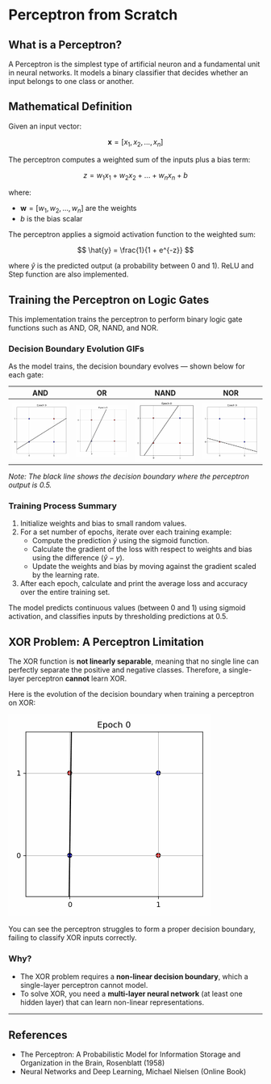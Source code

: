 # Perceptron from Scratch

## What is a Perceptron?

A Perceptron is the simplest type of artificial neuron and a fundamental unit in neural networks. It models a binary classifier that decides whether an input belongs to one class or another.

## Mathematical Definition

Given an input vector:

$$
\mathbf{x} = [x_1, x_2, ..., x_n]
$$

The perceptron computes a weighted sum of the inputs plus a bias term:

$$
z = w_1 x_1 + w_2 x_2 + ... + w_n x_n + b
$$

where:

- $\mathbf{w} = [w_1, w_2, ..., w_n]$ are the weights  
- $b$ is the bias scalar  

The perceptron applies a sigmoid activation function to the weighted sum:

$$
\hat{y} = \frac{1}{1 + e^{-z}}
$$

where $\hat{y}$ is the predicted output (a probability between 0 and 1). ReLU and Step function are also implemented.

## Training the Perceptron on Logic Gates

This implementation trains the perceptron to perform binary logic gate functions such as AND, OR, NAND, and NOR.

### Decision Boundary Evolution GIFs

As the model trains, the decision boundary evolves — shown below for each gate:

| AND                                                | OR                                                 | NAND                                               | NOR                                                |
|---------------------------------------------------|----------------------------------------------------|----------------------------------------------------|----------------------------------------------------|
| ![](decision_boundary_gifs/and_boundary.gif)      | ![](decision_boundary_gifs/or_boundary.gif)        | ![](decision_boundary_gifs/nand_boundary.gif)      | ![](decision_boundary_gifs/nor_boundary.gif)       |

*Note: The black line shows the decision boundary where the perceptron output is 0.5.*

### Training Process Summary

1. Initialize weights and bias to small random values.  
2. For a set number of epochs, iterate over each training example:  
   - Compute the prediction $\hat{y}$ using the sigmoid function.  
   - Calculate the gradient of the loss with respect to weights and bias using the difference $(\hat{y} - y)$.  
   - Update the weights and bias by moving against the gradient scaled by the learning rate.  
3. After each epoch, calculate and print the average loss and accuracy over the entire training set.

The model predicts continuous values (between 0 and 1) using sigmoid activation, and classifies inputs by thresholding predictions at 0.5.

## XOR Problem: A Perceptron Limitation

The XOR function is **not linearly separable**, meaning that no single line can perfectly separate the positive and negative classes. Therefore, a single-layer perceptron **cannot** learn XOR.

Here is the evolution of the decision boundary when training a perceptron on XOR:

![](decision_boundary_gifs/xor_boundary.gif)

You can see the perceptron struggles to form a proper decision boundary, failing to classify XOR inputs correctly.

### Why?

- The XOR problem requires a **non-linear decision boundary**, which a single-layer perceptron cannot model.
- To solve XOR, you need a **multi-layer neural network** (at least one hidden layer) that can learn non-linear representations.

---

## References

- The Perceptron: A Probabilistic Model for Information Storage and Organization in the Brain, Rosenblatt (1958)  
- Neural Networks and Deep Learning, Michael Nielsen (Online Book)
